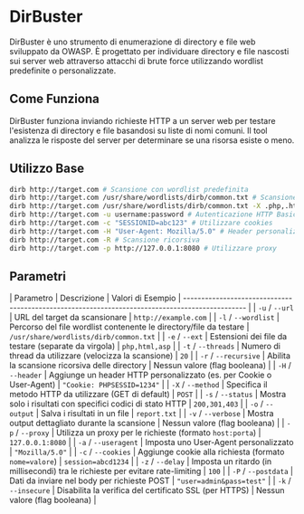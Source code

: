 # DirBuster

DirBuster è uno strumento di enumerazione di directory e file web sviluppato da OWASP. È progettato per individuare directory e file nascosti sui server web attraverso attacchi di brute force utilizzando wordlist predefinite o personalizzate.

## Come Funziona

DirBuster funziona inviando richieste HTTP a un server web per testare l'esistenza di directory e file basandosi su liste di nomi comuni. Il tool analizza le risposte del server per determinare se una risorsa esiste o meno.

## Utilizzo Base

```bash
dirb http://target.com # Scansione con wordlist predefinita
dirb http://target.com /usr/share/wordlists/dirb/common.txt # Scansione con wordlist personalizzata
dirb http://target.com /usr/share/wordlists/dirb/common.txt -X .php,.html,.txt # Scansione con estensioni specifiche
dirb http://target.com -u username:password # Autenticazione HTTP Basic
dirb http://target.com -c "SESSIONID=abc123" # Utilizzare cookies
dirb http://target.com -H "User-Agent: Mozilla/5.0" # Header personalizzati
dirb http://target.com -R # Scansione ricorsiva
dirb http://target.com -p http://127.0.0.1:8080 # Utilizzare proxy
```

## Parametri
| Parametro            | Descrizione          |      Valori di Esempio | ----------------------------------------------------------------------------------------------- |
| `-u` / `--url`       | URL del target da scansionare                                                   | `http://example.com`                   |
| `-l` / `--wordlist`  | Percorso del file wordlist contenente le directory/file da testare              | `/usr/share/wordlists/dirb/common.txt` |
| `-e` / `--ext`       | Estensioni dei file da testare (separate da virgola)                            | `php,html,asp`                         |
| `-t` / `--threads`   | Numero di thread da utilizzare (velocizza la scansione)                         | `20`                                   |
| `-r` / `--recursive` | Abilita la scansione ricorsiva delle directory                                  | Nessun valore (flag booleana)          |
| `-H` / `--header`    | Aggiunge un header HTTP personalizzato (es. per Cookie o User-Agent)            | `"Cookie: PHPSESSID=1234"`             |
| `-X` / `--method`    | Specifica il metodo HTTP da utilizzare (GET di default)                         | `POST`                                 |
| `-s` / `--status`    | Mostra solo i risultati con specifici codici di stato HTTP                      | `200,301,403`                          |
| `-o` / `--output`    | Salva i risultati in un file                                                    | `report.txt`                           |
| `-v` / `--verbose`   | Mostra output dettagliato durante la scansione                                  | Nessun valore (flag booleana)          |
| `-p` / `--proxy`     | Utilizza un proxy per le richieste (formato `host:porta`)                       | `127.0.0.1:8080`                       |
| `-a` / `--useragent` | Imposta uno User-Agent personalizzato                                           | `"Mozilla/5.0"`                        |
| `-c` / `--cookies`   | Aggiunge cookie alla richiesta (formato `nome=valore`)                          | `session=abcd1234`                     |
| `-z` / `--delay`     | Imposta un ritardo (in millisecondi) tra le richieste per evitare rate-limiting | `100`                                  |
| `-P` / `--postdata`  | Dati da inviare nel body per richieste POST                                     | `"user=admin&pass=test"`               |
| `-k` / `--insecure`  | Disabilita la verifica del certificato SSL (per HTTPS)                          | Nessun valore (flag booleana)          |

